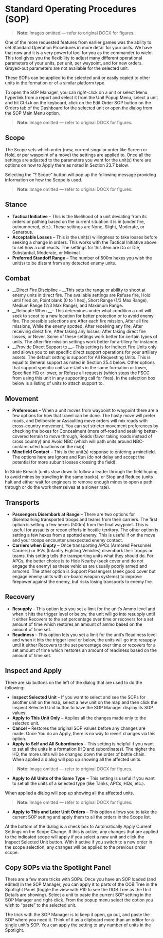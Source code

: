 # Standard Operating Procedures \(SOP\)

> **Note**: Images omitted — refer to original DOCX for figures.


One of the more requested features from earlier games was the ability to set Standard Operation Procedures in more detail for your units\. We have that now and it is a very powerful tool for you as the commander to wield\. This tool gives you the flexibility to adjust many different operational parameters of your units, per unit, per waypoint, and for new orders\. Grayed\-out parameters are not available for the selected unit\.

These SOPs can be applied to the selected unit or easily copied to other units in the formation or of a similar platform type\.

To open the SOP Manager, you can right\-click on a unit or select Menu hyperlink from a report and select it from the Unit Popup Menu, select a unit and hit Ctrl\+k on the keyboard, click on the Edit Order SOP button on the Orders tab of the Dashboard for the selected unit or open the dialog from the SOP Main Menu option\.

> **Note**: Image omitted — refer to original DOCX for figures.



## Scope

The Scope sets which order \(new, current singular order like Screen or Hold, or per waypoint of a move\) the settings are applied to\. Once all the settings are adjusted to the parameters you want for the unit\(s\) there are options on how to Apply them as noted in Section 23\.7 below\.

Selecting the “? Scope” button will pop up the following message providing information on how the Scope is used\.

> **Note**: Image omitted — refer to original DOCX for figures.



## Stance

- __Tactical Initiative__ – This is the likelihood of a unit deviating from its orders or pathing based on the current situation it is in \(under fire, outnumbered, etc\.\)\. These settings are None, Slight, Moderate, or Generous\.
- __Acceptable Losses__ – This is the unit\(s\) willingness to take losses before seeking a change in orders\. This works with the Tactical Initiative above to set how a unit reacts\. The settings for this item are Do or Die, Substantial, Moderate, or Minimal\.
- __Preferred Standoff Range__ – The number of 500m hexes you wish the unit\(s\) to be distant from any detected enemy units\.

## Combat

- __Direct Fire Discipline – __This sets the range or ability to shoot at enemy units in direct fire\. The available settings are Refuse fire, Hold until fired on, Point blank \(0 to 1 hex\), Short Range \(1/3 Max Range\), Medium Range \(2/3 Max Range\), and Maximum Range\.
- __Relocate When __– This determines under what condition a unit will seek to scoot to a new location for better protection or to avoid enemy fire\. The possible selections are After each fire mission, After all fire missions, While the enemy spotted, After receiving any fire, After receiving direct fire, After taking any losses, After taking direct fire losses, or Never\. Some of these settings work better for certain types of units\. The after\-fire mission settings work better for artillery for instance\.
- __Provide Direct Support to __– This setting is for Indirect Fire Units only and allows you to set specific direct support operations for your artillery assets\. The default setting is support for All Requesting Units\. This is equal to General support as noted in Section 25\.4 below\. Other options that support specific units are Units in the same formation or lower, Specified HQ or lower, or Refuse all requests \(which stops the FSCC from using this unit in any supporting call for fires\)\. In the selection box below is a listing of units to attach support to\.

## Movement

- __Preferences__ – When a unit moves from waypoint to waypoint there are a few options for how that travel can be done\. The hasty move will prefer roads, and Deliberate or Assaulting move orders will mix roads with cross\-country movement\. You can set stricter movement preferences by checking the boxes for Concealment \(more off\-road and seeking better\-covered terrain to move through, Roads \(favor taking roads instead of cross country\) and Avoid NBC \(which will path units around NBC\-contaminated locations on the map\)\.
- __Minefield Contact__ – This is the unit\(s\) response to entering a minefield\. The options here are Ignore and Run \(do not delay and accept the potential for more subunit losses crossing the field\)\.

In Stride Breach \(units slow down to follow a leader through the field hoping to avoid mines by traveling in the same tracks\), or Stop and Reduce \(units halt and either wait for engineers to remove enough mines to open a path through or do the work themselves at a slower rate\)\.

## Transports

- __Passengers Disembark at Range__ – There are two options for disembarking transported troops and teams from their carriers\. The first option is setting a few hexes \(500m\) from the final waypoint\. This is useful for assaults or recon efforts in hostile territory\. The other option is setting a few hexes from a spotted enemy\. This is useful if on the move and your troops encounter unexpected enemy contact\.
- __Carriers when Empty__ – Once transporting APCs \(Armored Personnel Carriers\) or IFVs \(Infantry Fighting Vehicles\) disembark their troops or teams, this setting tells the transporting units what they should do\. For APCs, the better choice is to Hide Nearby \(seek cover and do not engage the enemy\) as these vehicles are usually poorly armed and armored\. The other option is Support Passengers \(seek good cover but engage enemy units with on\-board weapon systems\) to improve firepower against the enemy, but risks losing transports to enemy fire\.

## Recovery

- __Resupply__ – This option lets you set a limit for the unit’s Ammo level and when it hits the trigger level or below, the unit will go into resupply until it either Recovers to the set percentage over time or recovers for a set amount of time which restores an amount of ammo based on the amount of time set\.
- __Readiness__ – This option lets you set a limit for the unit’s Readiness level and when it hits the trigger level or below, the units will go into resupply until it either Recovers to the set percentage over time or recovers for a set amount of time which restores an amount of readiness based on the amount of time set\.

## Inspect and Apply

There are six buttons on the left of the dialog that are used to do the following:

- __Inspect Selected Unit__ – If you want to select and see the SOPs for another unit on the map, select a new unit on the map and then click the Inspect Selected Unit button to have the SOP Manager display its SOP values\.
- __Apply to This Unit Only__ – Applies all the changes made only to the selected unit\. 
- __Cancel__ – Restores the original SOP values before any changes are made\. Once You do an Apply, there is no way to revert changes via this option\.
- __Apply to Self and All Subordinates__ – This setting is helpful if you want to set all the units in a formation \(HQ and subordinates\)\. The higher the HQ, the more units will be changed down the order of battle chain\. When applied a dialog will pop up showing all the affected units\.

> **Note**: Image omitted — refer to original DOCX for figures.



- __Apply to All Units of the Same Type__ – This setting is useful if you want to set all the units of a selected type \(like Tanks, APCs, HQs, etc\.\)\.

When applied a dialog will pop up showing all the affected units\.

> **Note**: Image omitted — refer to original DOCX for figures.



- __Apply to This and Later Unit Orders__ – This option allows you to take the current SOP setting and apply them to all the orders in the Scope list\.

At the bottom of the dialog is a check box to Automatically Apply Current Settings on the Scope Change\. If this is active, any changes that are applied to the indicated scope will apply if you select a new unit and click the Inspect Selected Unit button\. With it active if you switch to a new order in the scope selection, any changes will be applied to the previous order scope\. 

## Copy SOPs via the Spotlight Panel

There are a few more tricks with SOPs\. Once you have an SOP loaded \(and edited\) in the SOP Manager, you can apply it to parts of the OOB Tree in the Spotlight Panel \(toggle the view with F10 to see the OOB Tree as the Unit Details are showing\)\. Select a unit to paste the current SOP setting in the SOP Manager and right\-click\. From the popup menu select the option you wish to “paste” to the selected unit\.

The trick with the SOP Manager is to keep it open, go out, and paste the SOP where you need it\. Think of it as a clipboard more than an editor for a single unit's SOP\. You can apply the setting to any number of units in the Spotlight\.

